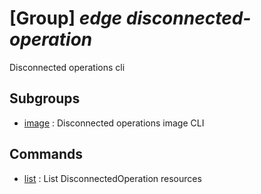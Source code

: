 # [Group] _edge disconnected-operation_

Disconnected operations cli

## Subgroups

- [image](/Commands/edge/disconnected-operation/image/readme.md)
: Disconnected operations image CLI

## Commands

- [list](/Commands/edge/disconnected-operation/_list.md)
: List DisconnectedOperation resources
